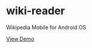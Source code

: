 # wiki-reader
Wikipedia Mobile for Android OS

[View Demo](http://infinioplus.github.io/wikireader-fxos/)
